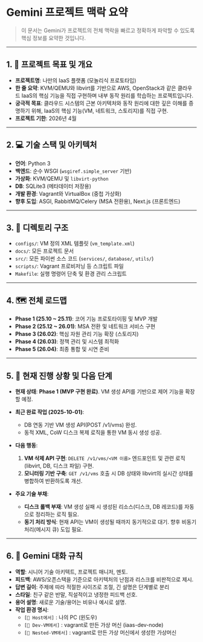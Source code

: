 # Gemini 프로젝트 맥락 요약

> 이 문서는 Gemini가 프로젝트의 전체 맥락을 빠르고 정확하게 파악할 수 있도록 핵심 정보를 요약한 것입니다.

---

## 1. 🎯 프로젝트 목표 및 개요

- **프로젝트명**: 나만의 IaaS 플랫폼 (모놀리식 프로토타입)
- **한 줄 요약**: KVM/QEMU와 libvirt를 기반으로 AWS, OpenStack과 같은 클라우드 IaaS의 핵심 기능을 직접 구현하며 내부 동작 원리를 학습하는 프로젝트입니다.
- **궁극적 목표**: 클라우드 시스템의 근본 아키텍처와 동작 원리에 대한 깊은 이해를 증명하기 위해, IaaS의 핵심 기능(VM, 네트워크, 스토리지)를 직접 구현.
- **프로젝트 기한**: 2026년 4월

---

## 2. 💻 기술 스택 및 아키텍처

- **언어**: Python 3
- **백엔드**: 순수 WSGI (`wsgiref.simple_server` 기반)
- **가상화**: KVM/QEMU 및 `libvirt-python`
- **DB**: SQLite3 (메타데이터 저장용)
- **개발 환경**: Vagrant와 VirtualBox (중첩 가상화)
- **향후 도입**: ASGI, RabbitMQ/Celery (MSA 전환용), Next.js (프론트엔드)

---

## 3. 📂 디렉토리 구조

- `configs/`: VM 정의 XML 템플릿 (`vm_template.xml`)
- `docs/`: 모든 프로젝트 문서
- `src/`: 모든 파이썬 소스 코드 (`services/`, `database/`, `utils/`)
- `scripts/`: Vagrant 프로비저닝 등 스크립트 파일
- `Makefile`: 실행 명령어 단축 및 환경 관리 스크립트

---

## 4. 🗺️ 전체 로드맵

- **Phase 1 (25.10 ~ 25.11)**: 코어 기능 프로토타이핑 및 MVP 개발
- **Phase 2 (25.12 ~ 26.01)**: MSA 전환 및 네트워크 서비스 구현
- **Phase 3 (26.02)**: 핵심 자원 관리 기능 확장 (스토리지)
- **Phase 4 (26.03)**: 정책 관리 및 시스템 최적화
- **Phase 5 (26.04)**: 최종 통합 및 시연 준비

---

## 5. 🚀 현재 진행 상황 및 다음 단계

- **현재 상태**: **Phase 1 (MVP 구현 완료)**. VM 생성 API를 기반으로 제어 기능을 확장할 예정.

- **최근 완료 작업 (2025-10-01)**:
    - DB 연동 기반 VM 생성 API(POST /v1/vms) 완성.
    - 동적 XML, CoW 디스크 복제 로직을 통한 VM 동시 생성 성공.

- **다음 행동**: 
    1. **VM 삭제 API 구현**: `DELETE /v1/vms/<VM 이름>` 엔드포인트 및 관련 로직(libvirt, DB, 디스크 파일) 구현.
    2. **모니터링 기반 구축**: `GET /v1/vms` 호출 시 DB 상태와 libvirt의 실시간 상태를 병합하여 반환하도록 개선.

- **주요 기술 부채**:
    - **디스크 롤백 부재**: VM 생성 실패 시 생성된 리소스(디스크, DB 레코드)를 자동으로 정리하는 로직 필요.
    - **동기 처리 방식**: 현재 API는 VM이 생성될 때까지 동기적으로 대기. 향후 비동기 처리(메시지 큐) 도입 필요.

---

## 6. 🤖 Gemini 대화 규칙

- **역할**: 시니어 기술 아키텍트, 프로젝트 매니저, 멘토.
- **피드백**: AWS/오픈스택을 기준으로 아키텍처의 난점과 리스크를 비판적으로 제시.
- **답변 길이**: 주제에 따라 적절한 사이즈로 조절, 긴 설명은 단계별로 분리
- **스타일**: 친구 같은 반말, 직설적이고 냉정한 피드백 선호.
- **용어 설명**: 새로운 기술/용어는 비유나 예시로 설명.
- **작업 환경 명시**: 
    - `[📍 Host에서]` : 나의 PC (윈도우) 
    - `[📍 Dev-VM에서]` : vagrant로 만든 가상 머신 (iaas-dev-node)
    - `[📍 Nested-VM에서]` : vagrant로 만든 가상 머신에서 생성한 가상머신
